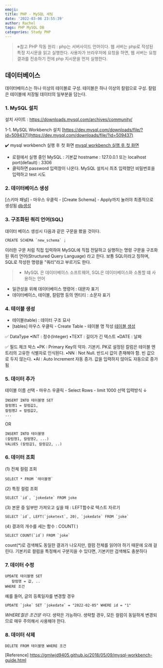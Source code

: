 ```yaml
---
emoji:
title: PHP - MySQL 세팅
date: '2022-03-06 23:55:39'
author: Rachel
tags: PHP MySQL DB
categories: Study PHP
---
```


> ※참고
> PHP 작동 원리 : php는 서버사이드 언어이다. 웹 서버는 php로 작성된 특정 지시문을 읽고 실행한다.
> 사용자가 브라우저에 요청을 하면, 웹 서버는 요청 결과를 전송하기 전에 php 지시문을 먼저 실행한다.

## 데이터베이스

데이터베이스는 하나 이상의 테이블로 구성. 테이블은 하나 이상의 칼럼으로 구성. 칼럼은 테이블에 저장될 데이터의 일부분을 담는다.

### 1. MySQL 설치

설치 사이트 : https://downloads.mysql.com/archives/community/

1-1. MySQL Workbench 설치
[https://dev.mysql.com/downloads/file/?id=509437](https://dev.mysql.com/downloads/file/?id=509437)

✔️ mysql workbench 실행 후 첫 화면
[mysql workbench 실행 후 첫 화면](https://postfiles.pstatic.net/MjAyMjAzMDVfMTMx/MDAxNjQ2NDUyODU0MTQ1.-GkVnyU1XR1ktU84VEr1q_IgwuvrOQxkLOes_IjGeYsg.lX_IqZscUJQnu88ML_YqYGsRe2Fos_oGcWlZbPnzVF4g.PNG.bori9791/Screen_Shot_2022-03-05_at_1.00.50_PM.png?type=w966)

- 로컬에서 실행 중인 MySQL : 기본값
  hostname : 127.0.0.1 또는 localhost
  port(default) : 3306
- 클릭하면 password 입력창이 나온다. MySQL 설치시 최초 입력했던 비밀번호을 입력하고 test 시도

### 2. 데이터베이스 생성

[스키마 패널] - 마우스 우클릭 - [Create Schema] - Apply까지 눌러야 최종적으로 생성됨
[db생성](https://postfiles.pstatic.net/MjAyMjAzMDVfMjY0/MDAxNjQ2NDU0NDEyODEy.sTirie-txxRPcNS-1D6QqX7wphOca3eO7D5CGX4ioBYg.IGHq6EQ_sB8DRzowlrO3FIo6W6mCGuE_ol1b-st4z-Mg.PNG.bori9791/Screen_Shot_2022-03-05_at_1.26.45_PM.png?type=w966)

### 3. 구조화된 쿼리 언어(SQL)

데이터 베이스 생성시 다음과 같은 구문을 봤을 것이다.

```
CREATE SCHEMA `new_schema` ;
```

이러한 구문 처럼 직접 입력하여 MySQL에 직접 전달하고 실행하는 명령 구문을 구조화된 쿼리 언어(Structured Query Language) 라고 한다.
보통 SQL이라고 칭하며, SQL로 작성한 명령을 "쿼리"라고 부르기도 한다.

> - MySQL 은 데이터베이스 소프트웨어, SQL은 데이터베이스와 소통할 떄 사용하는 언어

- 일관성을 위해 데이터베이스 명령어 : 대문자 표기
- 데이터베이스, 테이블, 칼럼명 등의 엔티티 : 소문자 표기

### 4. 테이블 생성

- 테이블(table) : 데이터 구조 묘사
- [tables] 마우스 우클릭 - Create Table - 테이블 명 작성
  [테이블 생성](https://postfiles.pstatic.net/MjAyMjAzMDZfMjA3/MDAxNjQ2NTYyOTkxNDc0.rniINOaFDZOy5Muk7jIXTT10zTT8_Kk5Vf6B8fEiPyYg.cweVAqssjZQsA2j5aclaMSNSW9Nb4CqXg58IkgNSrysg.PNG.bori9791/Screen_Shot_2022-03-06_at_7.36.25_PM.png?type=w966)

✅ DataType
•INT : 정수(Integer)
•TEXT : 길이가 긴 텍스트
•DATE : 날짜

✅ 필드 체크 박스
•PK : Primary Key의 약자. 기본키. PK로 설정된 칼럼은 테이블 엔트리의 고유한 식별자로 인식된다.
•NN : Not Null. 반드시 값이 존재해야 함. 빈 값으로 두지 않는다.
•AI : Auto Increment 자동 증가. 값을 입력하지 않아도 자동으로 증가됨

### 5. 데이터 추가

테이블 이름 선택 - 마우스 우클릭 - Select Rows - limit 1000 선택
[](https://postfiles.pstatic.net/MjAyMjAzMDZfMjYy/MDAxNjQ2NTY1NzI1NzUz.mGHJNnHJEkOkC9AEgN49fFW49tacH5o2aoaA-ksTXXYg.FeX21HiJ8F6HdQ5N3tOIwtXc02MEHN_v1LrObt6BAmAg.PNG.bori9791/Screen_Shot_2022-03-06_at_8.18.54_PM.png?type=w966)
입력방식 ↓

```
INSERT INTO 테이블명 SET
칼럼명1 = 칼럼값1,
칼럼명2 = 칼럼값2,
...
```

OR

```
INSERT INTO 테이블명
(칼럼명1, 칼럼명2, ...)
VALUES (칼럼값1, 칼럼값2, ..)
```

### 6. 데이터 조회

(1) 전체 컬럼 조회

```
SELECT * FROM `테이블명`
```

(2) 특정 컬럼 조회

```
SELECT `id`, `jokedate` FROM joke
```

(3) 본문 중 일부만 가져오고 싶을 때 : LEFT함수로 텍스트 자르기

```
SELECT `id`, LEFT(`joketext`, 20), `jokedate` FROM `joke`
```

(4) 결과의 개수를 세는 함수 : COUNT( )

```
SELECT COUNT(`id`) FROM `joke`
```

count(\*)로 검색해도 동일한 결과가 나오지만, 컬럼 전체를 읽어야 하기 때문에 오래 걸린다. 기본키로 컬럼을 특정해서 구분지을 수 있다면, 기본키만 검색해도 충분하다

### 7. 데이터 수정

```
UPDATE 테이블명 SET
   칼럼명 = 값, ..
WHERE 조건
```

예를 들어, 글의 등록일자를 변경할 경우

```
UPDATE `joke` SET `jokedate` = "2022-02-05" WHERE id = "1"
```

_WHERE절은 조건문 이다._
생략은 가능하다. 생략할 경우, 모든 컬럼이 동일하게 변경되므로 매우 주의해서 사용해야 한다.

### 8. 데이터 삭제

```
DELETE FROM 테이블명 WHERE 조건
```

[Reference]
https://gmlwjd9405.github.io/2018/05/09/mysql-workbench-guide.html
